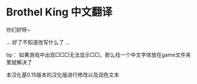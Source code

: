 # Brothel King 中文翻译

你们好呀~

...
好了不知道改写什么了
...





tip：
如果游戏中出现□□□无法显示□□，那么找一个中文字体放在game文件夹里就解决了










本汉化基0.15版本的汉化版进行修改以及润色文本
